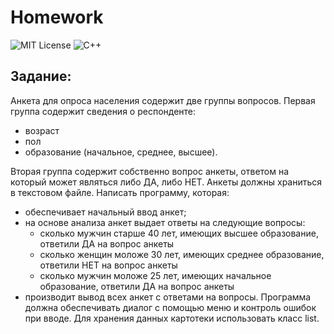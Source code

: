 # Homework 
<img src="https://img.shields.io/github/license/mightyK1ngRichard/IU5?color=brightgreen" alt="MIT License"> <img src="https://img.shields.io/badge/language-C++-purple.svg" alt="C++">

## Задание:
Анкета для опроса населения содержит две группы вопросов. Первая группа содержит сведения о респонденте:</br>
* возраст
* пол
* образование (начальное, среднее, высшее).

Вторая группа содержит собственно вопрос анкеты, ответом на который может являться либо ДА, либо НЕТ.
Анкеты должны храниться в текстовом файле.
Написать программу, которая:
* обеспечивает начальный ввод анкет;
* на основе анализа анкет выдает ответы на следующие вопросы:
  - сколько мужчин старше 40 лет, имеющих высшее образование, ответили ДА на вопрос анкеты
  - сколько женщин моложе 30 лет, имеющих среднее образование, ответили НЕТ на вопрос анкеты
  - сколько мужчин моложе 25 лет, имеющих начальное образование, ответили ДА на вопрос анкеты
* производит вывод всех анкет с ответами на вопросы.
Программа должна обеспечивать диалог с помощью меню и контроль ошибок при вводе. Для хранения данных картотеки использовать класс list.
